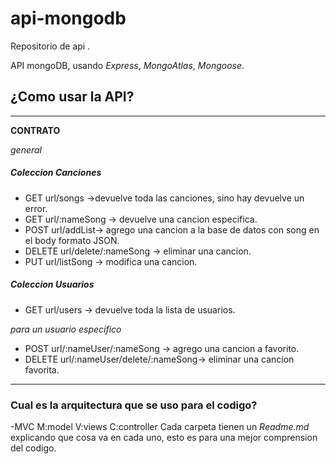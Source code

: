 # api-mongodb

 
 Repositorio de api .

API  mongoDB, usando *Express*, *MongoAtlas*, *Mongoose*.


## ¿Como usar la API?

 ---------------------------------------------------------------------
**CONTRATO**

*general*


##### Coleccion Canciones

- GET url/songs ->devuelve toda las canciones, sino hay devuelve un error.
- GET url/:nameSong -> devuelve una cancion especifica.
- POST url/addList-> agrego una cancion  a la base de datos con song en el body formato JSON.
- DELETE url/delete/:nameSong  -> eliminar una cancion.
- PUT url/listSong -> modifica una cancion.
##### Coleccion Usuarios
- GET url/users -> devuelve toda la lista de usuarios.
>>>>>>> 
*para un usuario especifico*
- POST url/:nameUser/:nameSong -> agrego una cancion a favorito.
- DELETE url/:nameUser/delete/:nameSong-> eliminar una cancion favorita.
 ---------------------------------------------------------------------
 ### Cual es la arquitectura que se uso para el codigo?
 -MVC M:model
      V:views
      C:controller
Cada carpeta tienen un *Readme.md* explicando que cosa va en cada uno, esto es para una mejor comprension del codigo.
